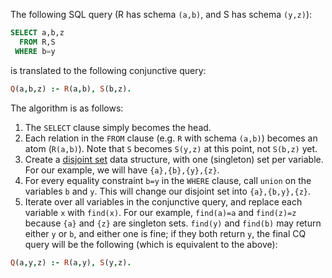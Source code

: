 The following SQL query (R has schema `(a,b)`, and S has schema `(y,z)`): 

```sql
SELECT a,b,z
  FROM R,S
 WHERE b=y
```

is translated to the following conjunctive query: 

```prolog
Q(a,b,z) :- R(a,b), S(b,z).
```

The algorithm is as follows: 

1. The `SELECT` clause simply becomes the head. 
2. Each relation in the `FROM` clause (e.g. `R` with schema `(a,b)`) becomes an atom (`R(a,b)`). Note that `S` becomes `S(y,z)` at this point, not `S(b,z)` yet. 
3. Create a [disjoint set](https://en.wikipedia.org/wiki/Disjoint-set_data_structure) data structure, with one (singleton) set per variable. For our example, we will have `{a},{b},{y},{z}`. 
4. For every equality constraint `b=y` in the `WHERE` clause, call `union` on the variables `b` and `y`. This will change our disjoint set into `{a},{b,y},{z}`. 
5. Iterate over all variables in the conjunctive query, and replace each variable `x` with `find(x)`. For our example, `find(a)=a` and `find(z)=z` because `{a}` and `{z}` are singleton sets. `find(y)` and `find(b)` may return either `y` or `b`, and either one is fine; if they both return `y`, the final CQ query will be the following (which is equivalent to the above): 

```prolog
Q(a,y,z) :- R(a,y), S(y,z).
```
